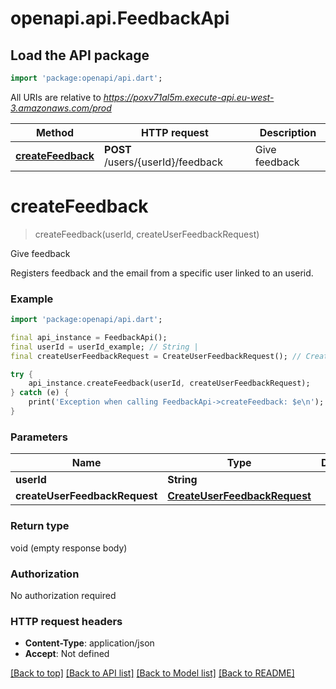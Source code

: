 # openapi.api.FeedbackApi

## Load the API package
```dart
import 'package:openapi/api.dart';
```

All URIs are relative to *https://poxv71al5m.execute-api.eu-west-3.amazonaws.com/prod*

Method | HTTP request | Description
------------- | ------------- | -------------
[**createFeedback**](FeedbackApi.md#createfeedback) | **POST** /users/{userId}/feedback | Give feedback


# **createFeedback**
> createFeedback(userId, createUserFeedbackRequest)

Give feedback

Registers feedback and the email from a specific user linked to an userid.

### Example
```dart
import 'package:openapi/api.dart';

final api_instance = FeedbackApi();
final userId = userId_example; // String | 
final createUserFeedbackRequest = CreateUserFeedbackRequest(); // CreateUserFeedbackRequest | 

try {
    api_instance.createFeedback(userId, createUserFeedbackRequest);
} catch (e) {
    print('Exception when calling FeedbackApi->createFeedback: $e\n');
}
```

### Parameters

Name | Type | Description  | Notes
------------- | ------------- | ------------- | -------------
 **userId** | **String**|  | 
 **createUserFeedbackRequest** | [**CreateUserFeedbackRequest**](CreateUserFeedbackRequest.md)|  | 

### Return type

void (empty response body)

### Authorization

No authorization required

### HTTP request headers

 - **Content-Type**: application/json
 - **Accept**: Not defined

[[Back to top]](#) [[Back to API list]](../README.md#documentation-for-api-endpoints) [[Back to Model list]](../README.md#documentation-for-models) [[Back to README]](../README.md)

